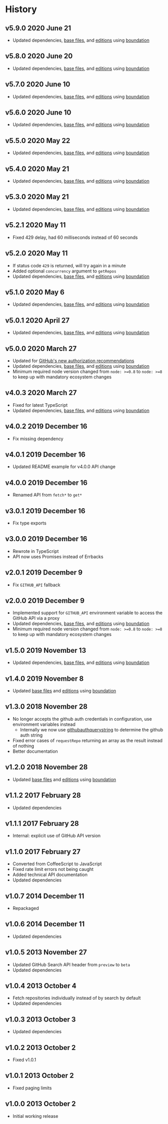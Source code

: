 # History

## v5.9.0 2020 June 21

-   Updated dependencies, [base files](https://github.com/bevry/base), and [editions](https://editions.bevry.me) using [boundation](https://github.com/bevry/boundation)

## v5.8.0 2020 June 20

-   Updated dependencies, [base files](https://github.com/bevry/base), and [editions](https://editions.bevry.me) using [boundation](https://github.com/bevry/boundation)

## v5.7.0 2020 June 10

-   Updated dependencies, [base files](https://github.com/bevry/base), and [editions](https://editions.bevry.me) using [boundation](https://github.com/bevry/boundation)

## v5.6.0 2020 June 10

-   Updated dependencies, [base files](https://github.com/bevry/base), and [editions](https://editions.bevry.me) using [boundation](https://github.com/bevry/boundation)

## v5.5.0 2020 May 22

-   Updated dependencies, [base files](https://github.com/bevry/base), and [editions](https://editions.bevry.me) using [boundation](https://github.com/bevry/boundation)

## v5.4.0 2020 May 21

-   Updated dependencies, [base files](https://github.com/bevry/base), and [editions](https://editions.bevry.me) using [boundation](https://github.com/bevry/boundation)

## v5.3.0 2020 May 21

-   Updated dependencies, [base files](https://github.com/bevry/base), and [editions](https://editions.bevry.me) using [boundation](https://github.com/bevry/boundation)

## v5.2.1 2020 May 11

-   Fixed 429 delay, had 60 milliseconds instead of 60 seconds

## v5.2.0 2020 May 11

-   If status code `429` is returned, will try again in a minute
-   Added optional `concurrency` argument to `getRepos`
-   Updated dependencies, [base files](https://github.com/bevry/base), and [editions](https://editions.bevry.me) using [boundation](https://github.com/bevry/boundation)

## v5.1.0 2020 May 6

-   Updated dependencies, [base files](https://github.com/bevry/base), and [editions](https://editions.bevry.me) using [boundation](https://github.com/bevry/boundation)

## v5.0.1 2020 April 27

-   Updated dependencies, [base files](https://github.com/bevry/base), and [editions](https://editions.bevry.me) using [boundation](https://github.com/bevry/boundation)

## v5.0.0 2020 March 27

-   Updated for [GitHub's new authorization recommendations](https://developer.github.com/changes/2020-02-10-deprecating-auth-through-query-param)
-   Updated dependencies, [base files](https://github.com/bevry/base), and [editions](https://editions.bevry.me) using [boundation](https://github.com/bevry/boundation)
-   Minimum required node version changed from `node: >=0.8` to `node: >=8` to keep up with mandatory ecosystem changes

## v4.0.3 2020 March 27

-   Fixed for latest TypeScript
-   Updated dependencies, [base files](https://github.com/bevry/base), and [editions](https://editions.bevry.me) using [boundation](https://github.com/bevry/boundation)

## v4.0.2 2019 December 16

-   Fix missing dependency

## v4.0.1 2019 December 16

-   Updated README example for v4.0.0 API change

## v4.0.0 2019 December 16

-   Renamed API from `fetch*` to `get*`

## v3.0.1 2019 December 16

-   Fix type exports

## v3.0.0 2019 December 16

-   Rewrote in TypeScript
-   API now uses Promises instead of Errbacks

## v2.0.1 2019 December 9

-   Fix `GITHUB_API` fallback

## v2.0.0 2019 December 9

-   Implemented support for `GITHUB_API` environment variable to access the GitHub API via a proxy
-   Updated dependencies, [base files](https://github.com/bevry/base), and [editions](https://editions.bevry.me) using [boundation](https://github.com/bevry/boundation)
-   Minimum required node version changed from `node: >=0.8` to `node: >=8` to keep up with mandatory ecosystem changes

## v1.5.0 2019 November 13

-   Updated dependencies, [base files](https://github.com/bevry/base), and [editions](https://editions.bevry.me) using [boundation](https://github.com/bevry/boundation)

## v1.4.0 2019 November 8

-   Updated [base files](https://github.com/bevry/base) and [editions](https://editions.bevry.me) using [boundation](https://github.com/bevry/boundation)

## v1.3.0 2018 November 28

-   No longer accepts the github auth credentials in configuration, use environment variables instead
    -   Internally we now use [githubauthquerystring](https://github.com/bevry/githubauthquerystring) to determine the github auth string
-   Fixed error cases of `requestRepo` returning an array as the result instead of nothing
-   Better documentation

## v1.2.0 2018 November 28

-   Updated [base files](https://github.com/bevry/base) and [editions](https://editions.bevry.me) using [boundation](https://github.com/bevry/boundation)

## v1.1.2 2017 February 28

-   Updated dependencies

## v1.1.1 2017 February 28

-   Internal: explicit use of GitHub API version

## v1.1.0 2017 February 27

-   Converted from CoffeeScript to JavaScript
-   Fixed rate limit errors not being caught
-   Added technical API documentation
-   Updated dependencies

## v1.0.7 2014 December 11

-   Repackaged

## v1.0.6 2014 December 11

-   Updated dependencies

## v1.0.5 2013 November 27

-   Updated GitHub Search API header from `preview` to `beta`
-   Updated dependencies

## v1.0.4 2013 October 4

-   Fetch repositories individually instead of by search by default
-   Updated dependencies

## v1.0.3 2013 October 3

-   Updated dependencies

## v1.0.2 2013 October 2

-   Fixed v1.0.1

## v1.0.1 2013 October 2

-   Fixed paging limits

## v1.0.0 2013 October 2

-   Initial working release
